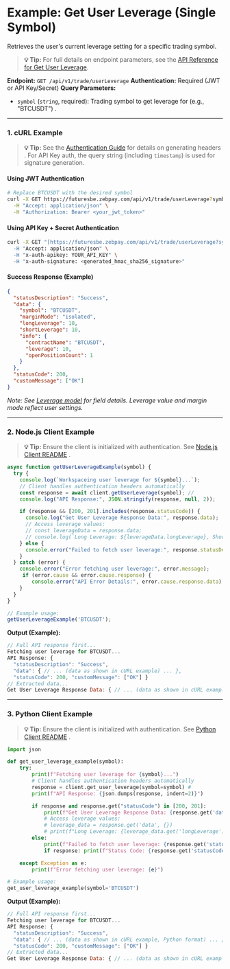 # Example: Get User Leverage (Single Symbol)

Retrieves the user's current leverage setting for a specific trading symbol.

> **💡 Tip:** For full details on endpoint parameters, see the [API Reference for Get User Leverage](../../../../api-reference/private-endpoints/trade.md).

**Endpoint:** `GET /api/v1/trade/userLeverage`
**Authentication:** Required (JWT or API Key/Secret)
**Query Parameters:**

* `symbol` (`string`, required): Trading symbol to get leverage for (e.g., "BTCUSDT") .

-----

### 1. cURL Example

> **💡 Tip:** See the [Authentication Guide](../../../../api-reference/authentication.md) for details on generating headers . For API Key auth, the query string (including `timestamp`) is used for signature generation.

#### Using JWT Authentication

```bash
# Replace BTCUSDT with the desired symbol
curl -X GET https://futuresbe.zebpay.com/api/v1/trade/userLeverage?symbol=BTCUSDT \
  -H "Accept: application/json" \
  -H "Authorization: Bearer <your_jwt_token>"
````

#### Using API Key + Secret Authentication

```bash
curl -X GET "[https://futuresbe.zebpay.com/api/v1/trade/userLeverage?symbol=BTCUSDT&timestamp=](https://futuresbe.zebpay.com/api/v1/trade/userLeverage?symbol=BTCUSDT \
  -H "Accept: application/json" \
  -H "x-auth-apikey: YOUR_API_KEY" \
  -H "x-auth-signature: <generated_hmac_sha256_signature>"
```

#### Success Response (Example)

```json
{
  "statusDescription": "Success",
  "data": {
    "symbol": "BTCUSDT",
    "marginMode": "isolated",
    "longLeverage": 10,
    "shortLeverage": 10,
    "info": {
      "contractName": "BTCUSDT",
      "leverage": 10,
      "openPositionCount": 1
    }
  },
  "statusCode": 200,
  "customMessage": ["OK"]
}
```

*Note: See [Leverage model](../../../../api-reference/data-models.md#leverage) for field details. Leverage value and margin mode reflect user settings.*

-----

### 2\. Node.js Client Example

> **💡 Tip:** Ensure the client is initialized with authentication. See [Node.js Client README](../../../../clients/rest-http/node/README.md) .

```javascript
async function getUserLeverageExample(symbol) {
  try {
    console.log(`Workspaceing user leverage for ${symbol}...`);
    // Client handles authentication headers automatically
    const response = await client.getUserLeverage(symbol); //
    console.log("API Response:", JSON.stringify(response, null, 2));

    if (response && [200, 201].includes(response.statusCode)) {
      console.log("Get User Leverage Response Data:", response.data);
      // Access leverage values:
      // const leverageData = response.data;
      // console.log(`Long Leverage: ${leverageData.longLeverage}, Short Leverage: ${leverageData.shortLeverage}`);
    } else {
      console.error("Failed to fetch user leverage:", response.statusDescription);
    }
  } catch (error) {
    console.error("Error fetching user leverage:", error.message);
     if (error.cause && error.cause.response) {
        console.error("API Error Details:", error.cause.response.data);
    }
  }
}

// Example usage:
getUserLeverageExample('BTCUSDT');
```

**Output (Example):**

```js
// Full API response first...
Fetching user leverage for BTCUSDT...
API Response: {
  "statusDescription": "Success",
  "data": { // ... (data as shown in cURL example) ... },
  "statusCode": 200, "customMessage": ["OK"] }
// Extracted data...
Get User Leverage Response Data: { // ... (data as shown in cURL example) ... }
```

-----

### 3\. Python Client Example

> **💡 Tip:** Ensure the client is initialized with authentication. See [Python Client README](../../../../clients/rest-http/python/README.md) .

```python
import json

def get_user_leverage_example(symbol):
    try:
        print(f"Fetching user leverage for {symbol}...")
        # Client handles authentication headers automatically
        response = client.get_user_leverage(symbol=symbol) #
        print(f"API Response: {json.dumps(response, indent=2)}")

        if response and response.get("statusCode") in [200, 201]:
            print(f"Get User Leverage Response Data: {response.get('data')}")
            # Access leverage values:
            # leverage_data = response.get('data', {})
            # print(f"Long Leverage: {leverage_data.get('longLeverage')}, Short Leverage: {leverage_data.get('shortLeverage')}")
        else:
            print(f"Failed to fetch user leverage: {response.get('statusDescription')}")
            if response: print(f"Status Code: {response.get('statusCode')}")

    except Exception as e:
        print(f"Error fetching user leverage: {e}")

# Example usage:
get_user_leverage_example(symbol='BTCUSDT')
```

**Output (Example):**

```js
// Full API response first...
Fetching user leverage for BTCUSDT...
API Response: {
  "statusDescription": "Success",
  "data": { // ... (data as shown in cURL example, Python format) ... },
  "statusCode": 200, "customMessage": ["OK"] }
// Extracted data...
Get User Leverage Response Data: { // ... (data as shown in cURL example, Python format) ... }
```
